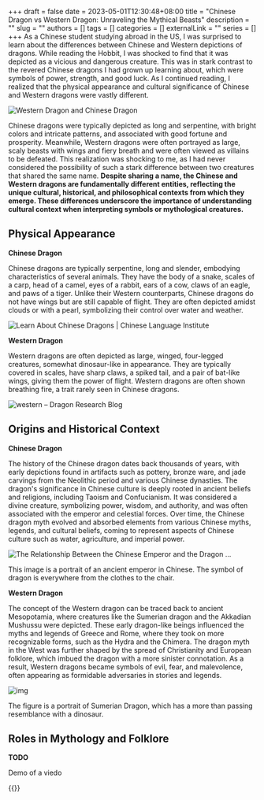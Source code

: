 +++
draft = false
date = 2023-05-01T12:30:48+08:00
title = "Chinese Dragon vs Western Dragon: Unraveling the Mythical Beasts"
description = ""
slug = ""
authors = []
tags = []
categories = []
externalLink = ""
series = []
+++
As a Chinese student studying abroad in the US, I was surprised to learn about the differences between Chinese and Western depictions of dragons. While reading the Hobbit, I was shocked to find that it was depicted as a vicious and dangerous creature. This was in stark contrast to the revered Chinese dragons I had grown up learning about, which were symbols of power, strength, and good luck. As I continued reading, I realized that the physical appearance and cultural significance of Chinese and Western dragons were vastly different. 

![Western Dragon and Chinese Dragon](https://raw.githubusercontent.com/baboonSTW/Blog-img/main/202305010053237.jpeg)

Chinese dragons were typically depicted as long and serpentine, with bright colors and intricate patterns, and associated with good fortune and prosperity. Meanwhile, Western dragons were often portrayed as large, scaly beasts with wings and fiery breath and were often viewed as villains to be defeated. This realization was shocking to me, as I had never considered the possibility of such a stark difference between two creatures that shared the same name. **Despite sharing a name, the Chinese and Western dragons are fundamentally different entities, reflecting the unique cultural, historical, and philosophical contexts from which they emerge. These differences underscore the importance of understanding cultural context when interpreting symbols or mythological creatures.** 

## Physical Appearance

**Chinese Dragon**

Chinese dragons are typically serpentine, long and slender, embodying characteristics of several animals. They have the body of a snake, scales of a carp, head of a camel, eyes of a rabbit, ears of a cow, claws of an eagle, and paws of a tiger. Unlike their Western counterparts, Chinese dragons do not have wings but are still capable of flight. They are often depicted amidst clouds or with a pearl, symbolizing their control over water and weather.

![Learn About Chinese Dragons | Chinese Language Institute](https://raw.githubusercontent.com/baboonSTW/Blog-img/main/202305111144202.png)

**Western Dragon**

Western dragons are often depicted as large, winged, four-legged creatures, somewhat dinosaur-like in appearance. They are typically covered in scales, have sharp claws, a spiked tail, and a pair of bat-like wings, giving them the power of flight. Western dragons are often shown breathing fire, a trait rarely seen in Chinese dragons.

![western – Dragon Research Blog](https://raw.githubusercontent.com/baboonSTW/Blog-img/main/202305111145922.jpeg)

## Origins and Historical Context

**Chinese Dragon**

The history of the Chinese dragon dates back thousands of years, with early depictions found in artifacts such as pottery, bronze ware, and jade carvings from the Neolithic period and various Chinese dynasties. The dragon's significance in Chinese culture is deeply rooted in ancient beliefs and religions, including Taoism and Confucianism. It was considered a divine creature, symbolizing power, wisdom, and authority, and was often associated with the emperor and celestial forces. Over time, the Chinese dragon myth evolved and absorbed elements from various Chinese myths, legends, and cultural beliefs, coming to represent aspects of Chinese culture such as water, agriculture, and imperial power.

![The Relationship Between the Chinese Emperor and the Dragon ...](https://raw.githubusercontent.com/baboonSTW/Blog-img/main/202305010101889.jpeg)

This image is a portrait of an ancient emperor in Chinese. The symbol of dragon is everywhere from the clothes to the chair. 

**Western Dragon**

The concept of the Western dragon can be traced back to ancient Mesopotamia, where creatures like the Sumerian dragon and the Akkadian Mushussu were depicted. These early dragon-like beings influenced the myths and legends of Greece and Rome, where they took on more recognizable forms, such as the Hydra and the Chimera. The dragon myth in the West was further shaped by the spread of Christianity and European folklore, which imbued the dragon with a more sinister connotation. As a result, Western dragons became symbols of evil, fear, and malevolence, often appearing as formidable adversaries in stories and legends.

![img](https://raw.githubusercontent.com/baboonSTW/Blog-img/main/202305010106216.jpeg)

The figure is a portrait of Sumerian Dragon, which has a more than passing resemblance with a dinosaur. 

## Roles in Mythology and Folklore

**TODO**

Demo of a viedo

{{<youtube QVifBgyq0zs>}}
